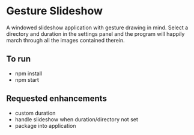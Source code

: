 # Gesture Slideshow

A windowed slideshow application with gesture drawing in mind. Select a directory and duration in the settings panel and the program will happily march through all the images contained therein. 

## To run

* npm install
* npm start

## Requested enhancements

* custom duration
* handle slideshow when duration/directory not set
* package into application